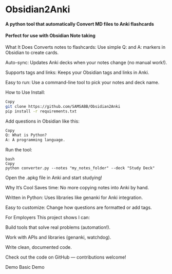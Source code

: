 # Obsidian2Anki
#### A python tool that automatically Convert MD files to Anki flashcards
#### Perfect for use with Obsidian Note taking

What It Does
Converts notes to flashcards: Use simple Q: and A: markers in Obsidian to create cards.

Auto-sync: Updates Anki decks when your notes change (no manual work!).

Supports tags and links: Keeps your Obsidian tags and links in Anki.

Easy to run: Use a command-line tool to pick your notes and deck name.

How to Use
Install:

```bash
Copy
git clone https://github.com/SAMSABB/Obsidian2Anki  
pip install -r requirements.txt  
```
Add questions in Obsidian like this:

```markdown
Copy
Q: What is Python?  
A: A programming language.
```
Run the tool:
```
bash
Copy
python converter.py --notes "my_notes_folder" --deck "Study Deck"  
```
Open the .apkg file in Anki and start studying!

Why It’s Cool
Saves time: No more copying notes into Anki by hand.

Written in Python: Uses libraries like genanki for Anki integration.

Easy to customize: Change how questions are formatted or add tags.

For Employers
This project shows I can:

Build tools that solve real problems (automation!).

Work with APIs and libraries (genanki, watchdog).

Write clean, documented code.

Check out the code on GitHub — contributions welcome!

Demo
Basic Demo
